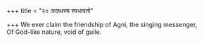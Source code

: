 +++
title = "२० अदब्धस्य स्वधावतो"

+++
We ever claim the friendship of Agni, the singing messenger,  
     Of God-like nature, void of guile.